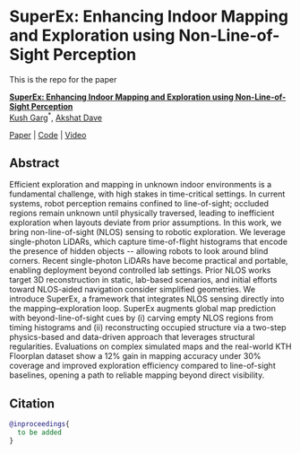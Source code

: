 # SuperEx: Enhancing Indoor Mapping and Exploration using Non-Line-of-Sight Perception

This is the repo for the paper

**[SuperEx: Enhancing Indoor Mapping and Exploration using Non-Line-of-Sight Perception](tobeadded)**  
[Kush Garg](https://www.linkedin.com/in/kushgarg22/)<sup>\*</sup>, [Akshat Dave](https://akshatdave.github.io/)

[Paper](--tobeadded-) | [Code](--tobeadded--) | [Video](--tobeadded--)

## Abstract

Efficient exploration and mapping in unknown indoor environments is a fundamental challenge, with high stakes in time-critical settings. In current systems, robot perception remains confined to line-of-sight; occluded regions remain unknown until physically traversed, leading to inefficient exploration when layouts deviate from prior assumptions. In this work, we bring non-line-of-sight (NLOS) sensing to robotic exploration. We leverage single-photon LiDARs, which capture time-of-flight histograms that encode the presence of hidden objects -- allowing robots to look around blind corners. Recent single-photon LiDARs have become practical and portable, enabling deployment beyond controlled lab settings. Prior NLOS works target 3D reconstruction in static, lab-based scenarios, and initial efforts toward NLOS-aided navigation consider simplified geometries. We introduce SuperEx, a framework that integrates NLOS sensing directly into the mapping–exploration loop. SuperEx augments global map prediction with beyond-line-of-sight cues by (i) carving empty NLOS regions from timing histograms and (ii) reconstructing occupied structure via a two-step physics-based and data-driven approach that leverages structural regularities. Evaluations on complex simulated maps and the real-world KTH Floorplan dataset show a 12% gain in mapping accuracy under 30% coverage and improved exploration efficiency compared to line-of-sight baselines, opening a path to reliable mapping beyond direct visibility.

## Citation

```bibtex
@inproceedings{
  to be added
}
```